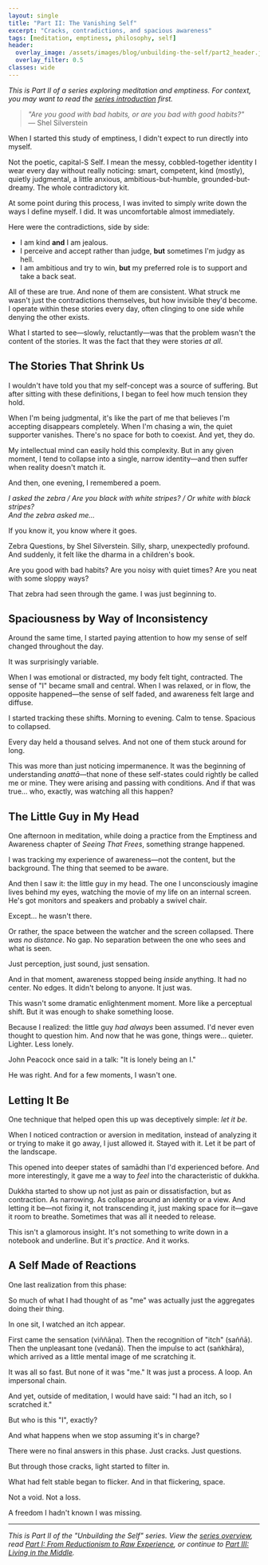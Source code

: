 ```yaml
---
layout: single
title: "Part II: The Vanishing Self"
excerpt: "Cracks, contradictions, and spacious awareness"
tags: [meditation, emptiness, philosophy, self]
header:
  overlay_image: /assets/images/blog/unbuilding-the-self/part2_header.jpg
  overlay_filter: 0.5
classes: wide
---
```


*This is Part II of a series exploring meditation and emptiness. For context, you may want to read the [series introduction](/pages/unbuilding-the-self/) first.*

> *"Are you good with bad habits, or are you bad with good habits?"*  
> — Shel Silverstein

When I started this study of emptiness, I didn't expect to run directly into myself.

Not the poetic, capital-S Self. I mean the messy, cobbled-together identity I wear every day without really noticing: smart, competent, kind (mostly), quietly judgmental, a little anxious, ambitious-but-humble, grounded-but-dreamy. The whole contradictory kit.

At some point during this process, I was invited to simply write down the ways I define myself. I did. It was uncomfortable almost immediately.

Here were the contradictions, side by side:

* I am kind **and** I am jealous.  
* I perceive and accept rather than judge, **but** sometimes I'm judgy as hell.  
* I am ambitious and try to win, **but** my preferred role is to support and take a back seat.

All of these are true. And none of them are consistent. What struck me wasn't just the contradictions themselves, but how invisible they'd become. I operate within these stories every day, often clinging to one side while denying the other exists.

What I started to see—slowly, reluctantly—was that the problem wasn't the content of the stories. It was the fact that they were stories *at all*.

## The Stories That Shrink Us

I wouldn't have told you that my self-concept was a source of suffering. But after sitting with these definitions, I began to feel how much tension they hold.

When I'm being judgmental, it's like the part of me that believes I'm accepting disappears completely. When I'm chasing a win, the quiet supporter vanishes. There's no space for both to coexist. And yet, they do.

My intellectual mind can easily hold this complexity. But in any given moment, I tend to collapse into a single, narrow identity—and then suffer when reality doesn't match it.

And then, one evening, I remembered a poem.

*I asked the zebra / Are you black with white stripes? / Or white with black stripes?*  
*And the zebra asked me…*

If you know it, you know where it goes.

Zebra Questions, by Shel Silverstein. Silly, sharp, unexpectedly profound. And suddenly, it felt like the dharma in a children's book.

Are you good with bad habits? Are you noisy with quiet times? Are you neat with some sloppy ways?

That zebra had seen through the game. I was just beginning to.

## Spaciousness by Way of Inconsistency

Around the same time, I started paying attention to how my sense of self changed throughout the day.

It was surprisingly variable.

When I was emotional or distracted, my body felt tight, contracted. The sense of "I" became small and central. When I was relaxed, or in flow, the opposite happened—the sense of self faded, and awareness felt large and diffuse.

I started tracking these shifts. Morning to evening. Calm to tense. Spacious to collapsed.

Every day held a thousand selves. And not one of them stuck around for long.

This was more than just noticing impermanence. It was the beginning of understanding *anattā*—that none of these self-states could rightly be called me or mine. They were arising and passing with conditions. And if that was true… who, exactly, was watching all this happen?

## The Little Guy in My Head

One afternoon in meditation, while doing a practice from the Emptiness and Awareness chapter of *Seeing That Frees*, something strange happened.

I was tracking my experience of awareness—not the content, but the background. The thing that seemed to be aware.

And then I saw it: the little guy in my head. The one I unconsciously imagine lives behind my eyes, watching the movie of my life on an internal screen. He's got monitors and speakers and probably a swivel chair.

Except… he wasn't there.

Or rather, the space between the watcher and the screen collapsed. There *was no distance*. No gap. No separation between the one who sees and what is seen.

Just perception, just sound, just sensation.

And in that moment, awareness stopped being *inside* anything. It had no center. No edges. It didn't belong to anyone. It just was.

This wasn't some dramatic enlightenment moment. More like a perceptual shift. But it was enough to shake something loose.

Because I realized: the little guy *had always* been assumed. I'd never even thought to question him. And now that he was gone, things were… quieter. Lighter. Less lonely.

John Peacock once said in a talk: "It is lonely being an I."

He was right. And for a few moments, I wasn't one.

## Letting It Be

One technique that helped open this up was deceptively simple: *let it be.*

When I noticed contraction or aversion in meditation, instead of analyzing it or trying to make it go away, I just allowed it. Stayed with it. Let it be part of the landscape.

This opened into deeper states of samādhi than I'd experienced before. And more interestingly, it gave me a way to *feel* into the characteristic of dukkha.

Dukkha started to show up not just as pain or dissatisfaction, but as contraction. As narrowing. As collapse around an identity or a view. And letting it be—not fixing it, not transcending it, just making space for it—gave it room to breathe. Sometimes that was all it needed to release.

This isn't a glamorous insight. It's not something to write down in a notebook and underline. But it's *practice*. And it works.

## A Self Made of Reactions

One last realization from this phase:

So much of what I had thought of as "me" was actually just the aggregates doing their thing.

In one sit, I watched an itch appear.

First came the sensation (viññāṇa). Then the recognition of "itch" (saññā). Then the unpleasant tone (vedanā). Then the impulse to act (saṅkhāra), which arrived as a little mental image of me scratching it.

It was all so fast. But none of it was "me." It was just a process. A loop. An impersonal chain.

And yet, outside of meditation, I would have said: "I had an itch, so I scratched it."

But who is this "I", exactly?

And what happens when we stop assuming it's in charge?

There were no final answers in this phase. Just cracks. Just questions.

But through those cracks, light started to filter in.

What had felt stable began to flicker. And in that flickering, space.

Not a void. Not a loss.

A freedom I hadn't known I was missing.

---

*This is Part II of the "Unbuilding the Self" series. View the [series overview](/pages/unbuilding-the-self/), read [Part I: From Reductionism to Raw Experience](/blog/from-reductionism-to-raw-experience/), or continue to [Part III: Living in the Middle](/blog/living-in-the-middle/).*